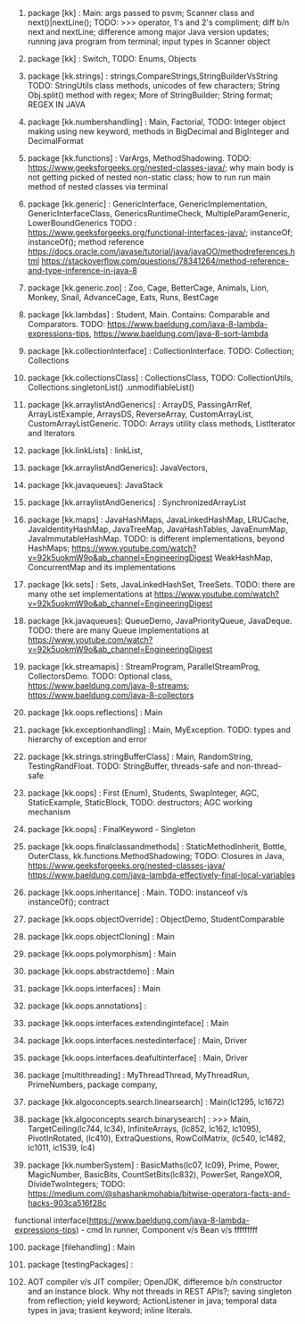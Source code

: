 1. package [kk] : Main: args passed to psvm; Scanner class and next()|nextLine(); TODO: >>> operator, 1's and 2's compliment; diff b/n next and nextLine; difference among major Java version updates; running java program from terminal; input types in Scanner object

2. package [kk] : Switch, TODO: Enums, Objects

3. package [kk.strings] : strings,CompareStrings,StringBuilderVsString TODO: StringUtils class methods, unicodes of few characters; String Obj.split() method with regex; More of StringBuilder; String format; REGEX IN JAVA

4. package [kk.numbershandling] : Main, Factorial, TODO: Integer object making using new keyword, methods in BigDecimal and BigInteger and DecimalFormat

5. package [kk.functions] : VarArgs, MethodShadowing. TODO: https://www.geeksforgeeks.org/nested-classes-java/; why main body is not getting picked of nested non-static class; how to run run main method of nested classes via terminal

6. package [kk.generic] : GenericInterface, GenericImplementation, GenericInterfaceClass, GenericsRuntimeCheck, MultipleParamGeneric, LowerBoundGenerics TODO : https://www.geeksforgeeks.org/functional-interfaces-java/; instanceOf; instanceOf(); method reference https://docs.oracle.com/javase/tutorial/java/javaOO/methodreferences.html https://stackoverflow.com/questions/78341264/method-reference-and-type-inference-in-java-8

7. package [kk.generic.zoo] : Zoo, Cage, BetterCage, Animals, Lion, Monkey, Snail, AdvanceCage, Eats, Runs, BestCage

8. package [kk.lambdas] : Student, Main. Contains: Comparable and Comparators. TODO: https://www.baeldung.com/java-8-lambda-expressions-tips, https://www.baeldung.com/java-8-sort-lambda

9. package [kk.collectionInterface] : CollectionInterface. TODO: Collection; Collections

10. package [kk.collectionsClass] : CollectionsClass, TODO: CollectionUtils, Collections.singletonList() .unmodifiableList()

11. package [kk.arraylistAndGenerics] : ArrayDS, PassingArrRef, ArrayListExample, ArraysDS, ReverseArray, CustomArrayList, CustomArrayListGeneric. TODO: Arrays utility class methods, ListIterator and Iterators

12. package [kk.linkLists] : linkList,

13. package [kk.arraylistAndGenerics]: JavaVectors,

14. package [kk.javaqueues]: JavaStack

15. package [kk.arraylistAndGenerics] : SynchronizedArrayList

16. package [kk.maps] : JavaHashMaps, JavaLinkedHashMap, LRUCache, JavaIdentityHashMap, JavaTreeMap, JavaHashTables, JavaEnumMap, JavaImmutableHashMap. TODO: is different implementations, beyond HashMaps; https://www.youtube.com/watch?v=92k5uokmW9o&ab_channel=EngineeringDigest WeakHashMap, ConcurrentMap and its implementations

17. package [kk.sets] : Sets, JavaLinkedHashSet, TreeSets. TODO: there are many othe set implementations at https://www.youtube.com/watch?v=92k5uokmW9o&ab_channel=EngineeringDigest
 
18. package [kk.javaqueues]: QueueDemo, JavaPriorityQueue, JavaDeque. TODO: there are many Queue implementations at https://www.youtube.com/watch?v=92k5uokmW9o&ab_channel=EngineeringDigest

19. package [kk.streamapis] : StreamProgram, ParallelStreamProg, CollectorsDemo. TODO: Optional class, https://www.baeldung.com/java-8-streams; https://www.baeldung.com/java-8-collectors

20. package [kk.oops.reflections] : Main

21. package [kk.exceptionhandling] : Main, MyException. TODO: types and hierarchy of exception and error

22. package [kk.strings.stringBufferClass] : Main, RandomString, TestingRandFloat. TODO: StringBuffer, threads-safe and non-thread-safe

23. package [kk.oops] : First (Enum), Students, SwapInteger, AGC, StaticExample, StaticBlock, TODO: destructors; AGC working mechanism

24. package [kk.oops] : FinalKeyword - Singleton

25. package [kk.oops.finalclassandmethods] : StaticMethodInherit, Bottle, OuterClass, kk.functions.MethodShadowing; TODO: Closures in Java, https://www.geeksforgeeks.org/nested-classes-java/  https://www.baeldung.com/java-lambda-effectively-final-local-variables

26. package [kk.oops.inheritance] : Main. TODO: instanceof v/s instanceOf(); contract

27. package [kk.oops.objectOverride] : ObjectDemo, StudentComparable

28. package [kk.oops.objectCloning] : Main

29. package [kk.oops.polymorphism] : Main

30. package [kk.oops.abstractdemo] : Main

31. package [kk.oops.interfaces] : Main

32. package [kk.oops.annotations] : 

33. package [kk.oops.interfaces.extendinginteface] : Main

34. package [kk.oops.interfaces.nestedinterface] : Main, Driver

35. package [kk.oops.interfaces.deafultinterface] : Main, Driver

36. package [multithreading] : MyThreadThread, MyThreadRun, PrimeNumbers, package company,

37. package [kk.algoconcepts.search.linearsearch] : Main(lc1295, lc1672)

38. package [kk.algoconcepts.search.binarysearch] : >>> Main, TargetCeiling(lc744, lc34), InfiniteArrays, (lc852, lc162, lc1095), PivotInRotated, (lc410), ExtraQuestions, RowColMatrix, (lc540, lc1482, lc1011, lc1539, lc4)

39. package [kk.numberSystem] : BasicMaths(lc07, lc09), Prime, Power, MagicNumber, BasicBits, CountSetBits(lc832), PowerSet, RangeXOR, DivideTwoIntegers; TODO: https://medium.com/@shashankmohabia/bitwise-operators-facts-and-hacks-903ca516f28c

functional interface(https://www.baeldung.com/java-8-lambda-expressions-tips) - cmd ln runner, Component v/s Bean v/s fffffffff

100. package [filehandling] : Main

101. package [testingPackages] :

102. AOT compiler v/s JIT compiler; OpenJDK, differemce b/n constructor and an instance block. Why not threads in REST APIs?; saving singleton from reflection; yield keyword; ActionListener in java; temporal data types in java; trasient keyword; inline literals.